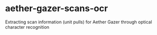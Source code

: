 # aether-gazer-scans-ocr
Extracting scan information (unit pulls) for Aether Gazer through optical character recognition  
